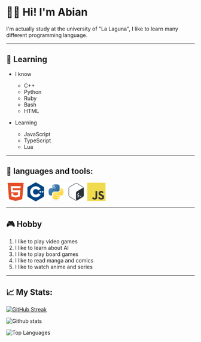# 👋😀 Hi! I'm Abian

I'm actually study at the university of "La Laguna",
I like to learn many different programming language.

---

## 📖 Learning

- I know
    - C++
    - Python
    - Ruby
    - Bash
    - HTML

- Learning
    - JavaScript
    - TypeScript
    - Lua
---

## 🧰 languages and tools:

<div class="Icons" align="left">
  <img src="https://github.com/devicons/devicon/blob/master/icons/html5/html5-plain.svg" alt="HTML" width="50px" height="50px">
  <img src="https://github.com/devicons/devicon/blob/master/icons/cplusplus/cplusplus-plain.svg" alt="C++" width="50px" height="50px">
  <img src="https://github.com/devicons/devicon/blob/master/icons/python/python-original.svg" alt="Python" width="50px" height="50px">
  <img src="https://github.com/devicons/devicon/blob/master/icons/bash/bash-plain.svg" alt="Bash" width="50px" height="50px">
  <img src="https://github.com/devicons/devicon/blob/master/icons/javascript/javascript-original.svg" alt="JA" width="50px" height=50px">
</div>

---

## 🎮 Hobby

1. I like to play video games
2. I like to learn about AI
3. I like to play board games
4. I like to read manga and comics
5. I like to watch anime and series

---

## 📈 My Stats:

[![GitHub Streak](https://streak-stats.demolab.com?user=AbianSL&theme=tokyonight&hide_border=true&border_radius=6&date_format=n%2Fj%5B%2FY%5D&mode=weekly)](https://git.io/streak-stats)

![Github stats](https://github-readme-stats.vercel.app/api?username=AbianSL&show_icons=true&theme=tokyonight)

![Top Languages](https://github-readme-stats.vercel.app/api/top-langs/?username=AbianSL&exclude_repo=Exercism_Problems&hide_progress=false&theme=tokyonight)


